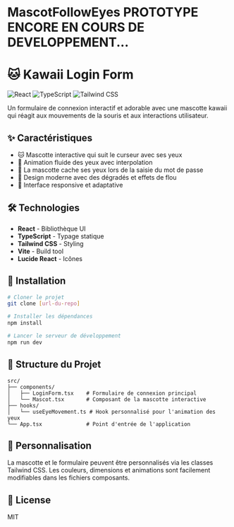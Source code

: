 # MascotFollowEyes  PROTOTYPE ENCORE EN COURS DE DEVELOPPEMENT...

# 🐱 Kawaii Login Form

![React](https://img.shields.io/badge/React-18.3-61DAFB?logo=react)
![TypeScript](https://img.shields.io/badge/TypeScript-5.5-3178C6?logo=typescript)
![Tailwind CSS](https://img.shields.io/badge/Tailwind_CSS-3.4-38B2AC?logo=tailwind-css)

Un formulaire de connexion interactif et adorable avec une mascotte kawaii qui réagit aux mouvements de la souris et aux interactions utilisateur.

## ✨ Caractéristiques

- 🐱 Mascotte interactive qui suit le curseur avec ses yeux
- 👀 Animation fluide des yeux avec interpolation
- 🙈 La mascotte cache ses yeux lors de la saisie du mot de passe
- 🎨 Design moderne avec des dégradés et effets de flou
- 📱 Interface responsive et adaptative

## 🛠️ Technologies

- **React** - Bibliothèque UI
- **TypeScript** - Typage statique
- **Tailwind CSS** - Styling
- **Vite** - Build tool
- **Lucide React** - Icônes

## 🚀 Installation

```bash
# Cloner le projet
git clone [url-du-repo]

# Installer les dépendances
npm install

# Lancer le serveur de développement
npm run dev
```

## 🎯 Structure du Projet

```
src/
├── components/
│   ├── LoginForm.tsx    # Formulaire de connexion principal
│   └── Mascot.tsx       # Composant de la mascotte interactive
├── hooks/
│   └── useEyeMovement.ts # Hook personnalisé pour l'animation des yeux
└── App.tsx              # Point d'entrée de l'application
```

## 🎨 Personnalisation

La mascotte et le formulaire peuvent être personnalisés via les classes Tailwind CSS. Les couleurs, dimensions et animations sont facilement modifiables dans les fichiers composants.

## 📝 License

MIT
